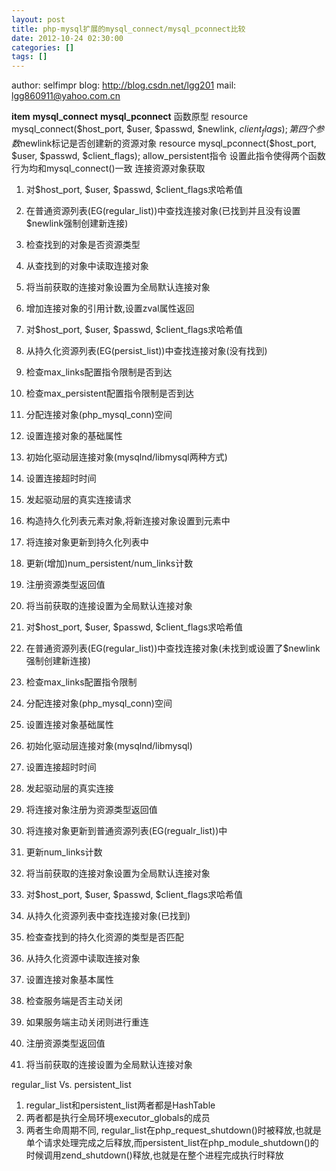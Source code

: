 ```yaml
---
layout: post
title: php-mysql扩展的mysql_connect/mysql_pconnect比较
date: 2012-10-24 02:30:00
categories: []
tags: []
---
```

author: selfimpr
blog: http://blog.csdn.net/lgg201
mail: lgg860911@yahoo.com.cn

**item**
**mysql_connect**
**mysql_pconnect**
函数原型
resource mysql_connect($host_port, $user, $passwd, $newlink, $client_flags);
第四个参数$newlink标记是否创建新的资源对象
resource mysql_pconnect($host_port, $user, $passwd, $client_flags);
allow_persistent指令
设置此指令使得两个函数行为均和mysql_connect()一致
连接资源对象获取
1. 对$host_port, $user, $passwd, $client_flags求哈希值
2. 在普通资源列表(EG(regular_list))中查找连接对象(已找到并且没有设置$newlink强制创建新连接)
3. 检查找到的对象是否资源类型
4. 从查找到的对象中读取连接对象
5. 将当前获取的连接对象设置为全局默认连接对象
6. 增加连接对象的引用计数,设置zval属性返回

1. 对$host_port, $user, $passwd, $client_flags求哈希值
2. 从持久化资源列表(EG(persist_list))中查找连接对象(没有找到)
3. 检查max_links配置指令限制是否到达
4. 检查max_persistent配置指令限制是否到达
5. 分配连接对象(php_mysql_conn)空间
6. 设置连接对象的基础属性
7. 初始化驱动层连接对象(mysqlnd/libmysql两种方式)
8. 设置连接超时时间
9. 发起驱动层的真实连接请求
10. 构造持久化列表元素对象,将新连接对象设置到元素中
11. 将连接对象更新到持久化列表中
12. 更新(增加)num_persistent/num_links计数
13. 注册资源类型返回值
14. 将当前获取的连接设置为全局默认连接对象

1. 对$host_port, $user, $passwd, $client_flags求哈希值
2. 在普通资源列表(EG(regular_list))中查找连接对象(未找到或设置了$newlink强制创建新连接)
3. 检查max_links配置指令限制
4. 分配连接对象(php_mysql_conn)空间
5. 设置连接对象基础属性
6. 初始化驱动层连接对象(mysqlnd/libmysql)
7. 设置连接超时时间
8. 发起驱动层的真实连接
9. 将连接对象注册为资源类型返回值
10. 将连接对象更新到普通资源列表(EG(regualr_list))中
11. 更新num_links计数
12. 将当前获取的连接对象设置为全局默认连接对象

1. 对$host_port, $user, $passwd, $client_flags求哈希值
2. 从持久化资源列表中查找连接对象(已找到)
3. 检查查找到的持久化资源的类型是否匹配
4. 从持久化资源中读取连接对象
5. 设置连接对象基本属性
6. 检查服务端是否主动关闭
7. 如果服务端主动关闭则进行重连
8. 注册资源类型返回值
9. 将当前获取的连接设置为全局默认连接对象

regular_list Vs. persistent_list
1. regular_list和persistent_list两者都是HashTable
2. 两者都是执行全局环境executor_globals的成员
3. 两者生命周期不同, regular_list在php_request_shutdown()时被释放,也就是单个请求处理完成之后释放,而persistent_list在php_module_shutdown()的时候调用zend_shutdown()释放,也就是在整个进程完成执行时释放





